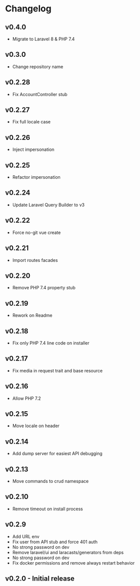 # Changelog

## v0.4.0

* Migrate to Laravel 8 & PHP 7.4

## v0.3.0

* Change repository name

## v0.2.28

* Fix AccountController stub

## v0.2.27

* Fix full locale case

## v0.2.26

* Inject impersonation

## v0.2.25

* Refactor impersonation

## v0.2.24

* Update Laravel Query Builder to v3

## v0.2.22

* Force no-git vue create

## v0.2.21

* Import routes facades

## v0.2.20

* Remove PHP 7.4 property stub

## v0.2.19

* Rework on Readme

## v0.2.18

* Fix only PHP 7.4 line code on installer

## v0.2.17

* Fix media in request trait and base resource

## v0.2.16

* Allow PHP 7.2

## v0.2.15

* Move locale on header

## v0.2.14

* Add dump server for easiest API debugging

## v0.2.13

* Move commands to crud namespace

## v0.2.10

* Remove timeout on install process

## v0.2.9

* Add URL env
* Fix user from API stub and force 401 auth
* No strong password on dev
* Remove laravel/ui and laracasts/generators from deps
* No strong password on dev
* Fix docker permissions and remove always restart behavior

## v0.2.0 - Initial release
